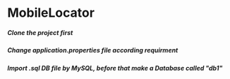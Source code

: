 # MobileLocator

##### Clone the project first
##### Change application.properties file according requirment
##### Import .sql DB file by MySQL, before that make a Database called "db1"
